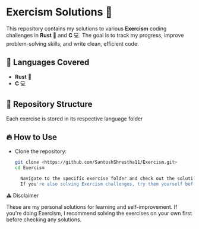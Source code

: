 # Exercism Solutions 🚀

This repository contains my solutions to various **Exercism** coding challenges in **Rust** 🦀 and **C** 💻. The goal is to track my progress, improve problem-solving skills, and write clean, efficient code.

## 📌 Languages Covered

- **Rust** 🦀
- **C** 💻

## 📂 Repository Structure

Each exercise is stored in its respective language folder

## 🔥 How to Use

- Clone the repository:

  ```sh
  git clone <https://github.com/SantoshShrestha11/Exercism.git>
  cd Exercism

    Navigate to the specific exercise folder and check out the solution.
    If you're also solving Exercism challenges, try them yourself before looking at solutions!
  ```

⚠️ Disclaimer

These are my personal solutions for learning and self-improvement. If you're doing Exercism, I recommend solving the exercises on your own first before checking any solutions.
